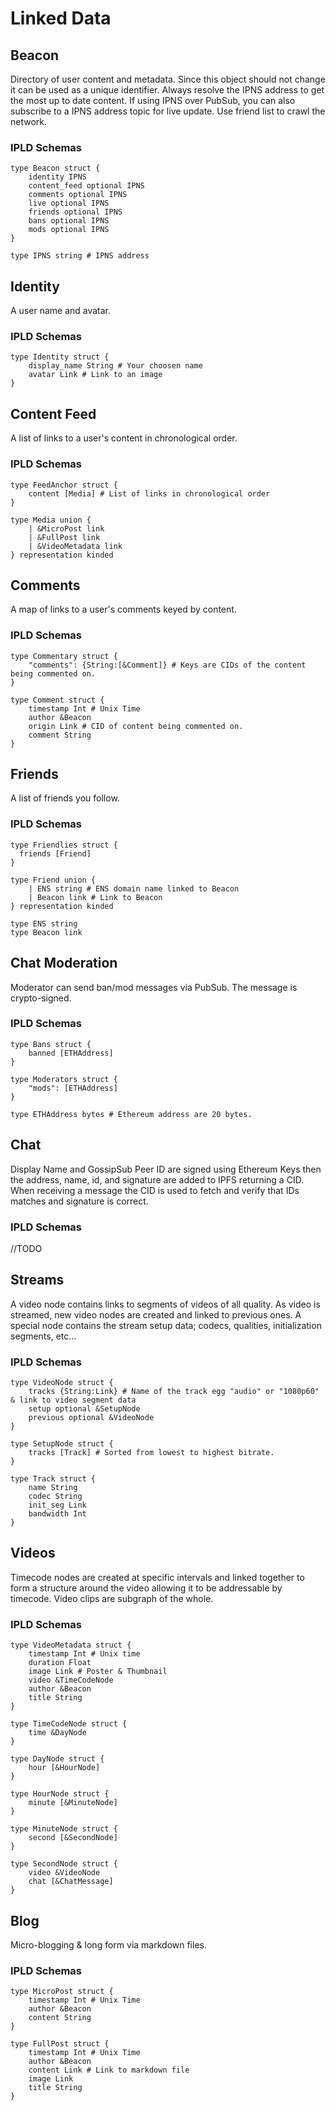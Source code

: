 # Linked Data

## Beacon

Directory of user content and metadata.
Since this object should not change it can be used as a unique identifier.
Always resolve the IPNS address to get the most up to date content.
If using IPNS over PubSub, you can also subscribe to a IPNS address topic for live update.
Use friend list to crawl the network.

### IPLD Schemas
```
type Beacon struct {
    identity IPNS
    content_feed optional IPNS
    comments optional IPNS
    live optional IPNS
    friends optional IPNS
    bans optional IPNS
    mods optional IPNS
}

type IPNS string # IPNS address
```
## Identity

A user name and avatar.

### IPLD Schemas
```
type Identity struct {
    display_name String # Your choosen name
    avatar Link # Link to an image
}
```

## Content Feed

A list of links to a user's content in chronological order.

### IPLD Schemas
```
type FeedAnchor struct {
    content [Media] # List of links in chronological order
}

type Media union {
    | &MicroPost link
    | &FullPost link
    | &VideoMetadata link
} representation kinded
```
## Comments

A map of links to a user's comments keyed by content.

### IPLD Schemas
```
type Commentary struct {
    "comments": {String:[&Comment]} # Keys are CIDs of the content being commented on.
}

type Comment struct {
    timestamp Int # Unix Time
    author &Beacon
    origin Link # CID of content being commented on.
    comment String
}
```
## Friends

A list of friends you follow.

### IPLD Schemas
```
type Friendlies struct {
  friends [Friend] 
}

type Friend union {
    | ENS string # ENS domain name linked to Beacon
    | Beacon link # Link to Beacon
} representation kinded

type ENS string
type Beacon link
```
## Chat Moderation

Moderator can send ban/mod messages via PubSub.
The message is crypto-signed.

### IPLD Schemas
```
type Bans struct {
    banned [ETHAddress]
}

type Moderators struct {
    "mods": [ETHAddress]
}

type ETHAddress bytes # Ethereum address are 20 bytes.
```
## Chat
Display Name and GossipSub Peer ID are signed using Ethereum Keys then the address, name, id, and signature are added to IPFS returning a CID.
When receiving a message the CID is used to fetch and verify that IDs matches and signature is correct.

### IPLD Schemas
//TODO

## Streams
A video node contains links to segments of videos of all quality. As video is streamed, new video nodes are created and linked to previous ones.
A special node contains the stream setup data; codecs, qualities, initialization segments, etc...

### IPLD Schemas
```
type VideoNode struct {
    tracks {String:Link} # Name of the track egg "audio" or "1080p60" & link to video segment data
    setup optional &SetupNode
    previous optional &VideoNode
}

type SetupNode struct {
    tracks [Track] # Sorted from lowest to highest bitrate.
}

type Track struct {
    name String
    codec String
    init_seg Link
    bandwidth Int
}
```

## Videos
Timecode nodes are created at specific intervals and linked together to form a structure around the video allowing it to be addressable by timecode.
Video clips are subgraph of the whole.

### IPLD Schemas
```
type VideoMetadata struct {
    timestamp Int # Unix time
    duration Float
    image Link # Poster & Thumbnail
    video &TimeCodeNode
    author &Beacon
    title String
}

type TimeCodeNode struct {
    time &DayNode
}

type DayNode struct {
    hour [&HourNode]
}

type HourNode struct {
    minute [&MinuteNode]
}

type MinuteNode struct {
    second [&SecondNode]
}

type SecondNode struct {
    video &VideoNode
    chat [&ChatMessage]
}
```
## Blog
Micro-blogging & long form via markdown files.

### IPLD Schemas
```
type MicroPost struct {
    timestamp Int # Unix Time
    author &Beacon
    content String
}

type FullPost struct {
    timestamp Int # Unix Time
    author &Beacon
    content Link # Link to markdown file
    image Link
    title String
}
```